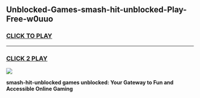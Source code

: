 
## Unblocked-Games-smash-hit-unblocked-Play-Free-w0uuo
<h3>
<a href="https://premium76.site?title=smash-hit-unblocked&ref=18A1">CLICK TO PLAY</a></h3>
<hr>

<h3>
<a href="https://premium76.site?title=smash-hit-unblocked&ref=18A1">CLICK 2 PLAY</a>
  
</h3>

<a href="https://premium76.site?title=smash-hit-unblocked&ref=18A1"><img src="https://clearcache.store/games.png"></a>


**smash-hit-unblocked games unblocked: Your Gateway to Fun and Accessible Online Gaming**
